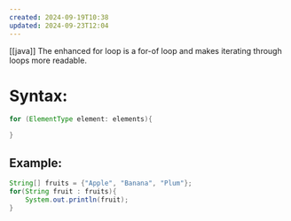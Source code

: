```yaml
---
created: 2024-09-19T10:38
updated: 2024-09-23T12:04
---
```

[[java]]
The enhanced for loop is a for-of loop and makes iterating through loops more readable.
# Syntax:
```java
for (ElementType element: elements){

}
```

## Example:
```java
String[] fruits = {"Apple", "Banana", "Plum"};
for(String fruit : fruits){
	System.out.println(fruit);
}
```